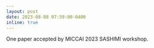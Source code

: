 ```yaml
---
layout: post
date: 2023-08-08 07:59:00-0400
inline: true
---
```


One paper accepted by MICCAI 2023 SASHIMI workshop.
